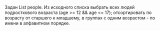 Задан List<Person> people. Из исходного списка выбрать всех людей подросткового возраста (age >= 12 && age <= 17); отсортировать по возрасту от старшего к младшему, в группах с одним возрастом - по имени в алфавитном порядке.
